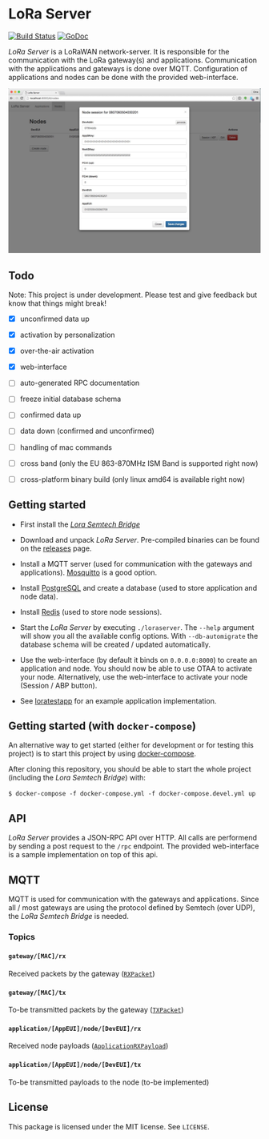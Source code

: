 # LoRa Server

[![Build Status](https://travis-ci.org/brocaar/loraserver.svg?branch=master)](https://travis-ci.org/brocaar/loraserver)
[![GoDoc](https://godoc.org/github.com/brocaar/loraserver?status.svg)](https://godoc.org/github.com/brocaar/loraserver)

*LoRa Server* is a LoRaWAN network-server. It is responsible for the
communication with the LoRa gateway(s) and applications. Communication
with the applications and gateways is done over MQTT. Configuration of
applications and nodes can be done with the provided web-interface.

![web-interface](doc/webinterface.jpg)

## Todo

Note: This project is under development. Please test and give feedback but know that things might break! 

- [x] unconfirmed data up
- [x] activation by personalization
- [x] over-the-air activation
- [x] web-interface
- [ ] auto-generated RPC documentation
- [ ] freeze initial database schema
- [ ] confirmed data up
- [ ] data down (confirmed and unconfirmed)
- [ ] handling of mac commands
- [ ] cross band (only the EU 863-870MHz ISM Band is supported right now)
- [ ] cross-platform binary build (only linux amd64 is available right now)


## Getting started

* First install the [*Lora Semtech Bridge*](https://github.com/brocaar/lora-semtech-bridge)

* Download and unpack *LoRa Server*. Pre-compiled binaries can be found on the
  [releases](https://github.com/brocaar/loraserver/releases) page.

* Install a MQTT server (used for communication with the gateways and applications).
  [Mosquitto](http://mosquitto.org/) is a good option.

* Install [PostgreSQL](http://www.postgresql.org/) and create a database
  (used to store application and node data).

* Install [Redis](http://redis.io/) (used to store node sessions).

* Start the *LoRa Server* by executing ``./loraserver``. The ``--help`` argument will show you
  all the available config options. With ``--db-automigrate`` the database schema will be
  created / updated automatically.

* Use the web-interface (by default it binds on ``0.0.0.0:8000``) to create an application and
  node. You should now be able to use OTAA to activate your node. Alternatively, use the
  web-interface to activate your node (Session / ABP button).

* See [loratestapp](https://github.com/brocaar/loratestapp) for an example application
  implementation.

## Getting started (with ``docker-compose``)

An alternative way to get started (either for development or for testing this project)
is to start this project by using [docker-compose](https://docs.docker.com/compose/).

After cloning this repository, you should be able to start the whole project
(including the *Lora Semtech Bridge*) with:

``$ docker-compose -f docker-compose.yml -f docker-compose.devel.yml up``

## API

*LoRa Server* provides a JSON-RPC API over HTTP. All calls are performend by
sending a post request to the ``/rpc`` endpoint. The provided web-interface is a
sample implementation on top of this api.

## MQTT

MQTT is used for communication with the gateways and applications. Since all / most gateways
are using the protocol defined by Semtech (over UDP), the *LoRa Semtech Bridge* is needed.

### Topics

#### ``gateway/[MAC]/rx``

Received packets by the gateway ([``RXPacket``](https://godoc.org/github.com/brocaar/loraserver#RXPacket))

#### ``gateway/[MAC]/tx``

To-be transmitted packets by the gateway ([``TXPacket``](https://godoc.org/github.com/brocaar/loraserver#TXPacket))

#### ``application/[AppEUI]/node/[DevEUI]/rx``

Received node payloads ([``ApplicationRXPayload``](https://godoc.org/github.com/brocaar/loraserver/application/mqttpubsub#ApplicationRXPayload))

#### ``application/[AppEUI]/node/[DevEUI]/tx``

To-be transmitted payloads to the node (to-be implemented)

## License

This package is licensed under the MIT license. See ``LICENSE``.
